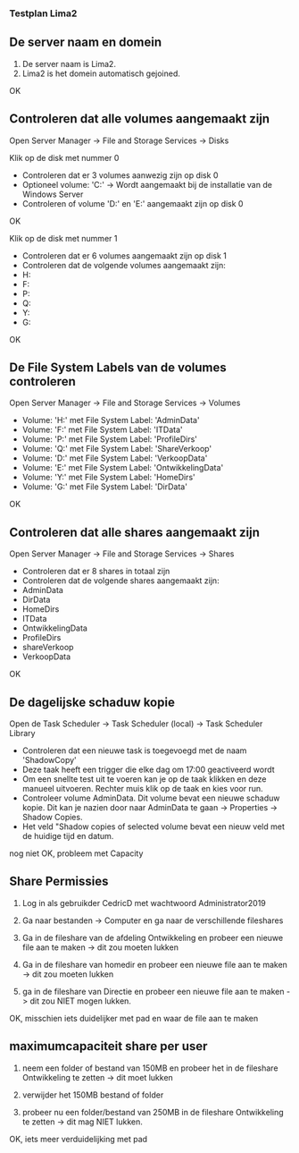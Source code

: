 ### Testplan Lima2

## De server naam en domein

1. De server naam is Lima2.
2. Lima2 is het domein automatisch gejoined.

OK

## Controleren dat alle volumes aangemaakt zijn

Open Server Manager -> File and Storage Services -> Disks

Klik op de disk met nummer 0

- Controleren dat er 3 volumes aanwezig zijn op disk 0
- Optioneel volume: 'C:' -> Wordt aangemaakt bij de installatie van de Windows Server
- Controleren of volume 'D:' en 'E:' aangemaakt zijn op disk 0

OK

Klik op de disk met nummer 1

- Controleren dat er 6 volumes aangemaakt zijn op disk 1
- Controleren dat de volgende volumes aangemaakt zijn:
- H:
- F:
- P:
- Q:
- Y:
- G:

OK

## De File System Labels van de volumes controleren

Open Server Manager -> File and Storage Services -> Volumes

- Volume: 'H:' met File System Label: 'AdminData'
- Volume: 'F:' met File System Label: 'ITData'
- Volume: 'P:' met File System Label: 'ProfileDirs'
- Volume: 'Q:' met File System Label: 'ShareVerkoop'
- Volume: 'D:' met File System Label: 'VerkoopData'
- Volume: 'E:' met File System Label: 'OntwikkelingData'
- Volume: 'Y:' met File System Label: 'HomeDirs'
- Volume: 'G:' met File System Label: 'DirData'

OK

## Controleren dat alle shares aangemaakt zijn

Open Server Manager -> File and Storage Services -> Shares

- Controleren dat er 8 shares in totaal zijn
- Controleren dat de volgende shares aangemaakt zijn:
- AdminData
- DirData
- HomeDirs
- ITData
- OntwikkelingData
- ProfileDirs
- shareVerkoop
- VerkoopData

OK

## De dagelijske schaduw kopie

Open de Task Scheduler -> Task Scheduler (local) -> Task Scheduler Library

- Controleren dat een nieuwe task is toegevoegd met de naam 'ShadowCopy'
- Deze taak heeft een trigger die elke dag om 17:00 geactiveerd wordt
- Om een snellte test uit te voeren kan je op de taak klikken en deze manueel uitvoeren. Rechter muis klik op de taak en kies voor run.
- Controleer volume AdminData. Dit volume bevat een nieuwe schaduw kopie. Dit kan je nazien door naar AdminData te gaan -> Properties -> Shadow Copies.
- Het veld "Shadow copies of selected volume bevat een nieuw veld met de huidige tijd en datum.

nog niet OK, probleem met Capacity

## Share Permissies

1. Log in als gebruikder CedricD met wachtwoord Administrator2019

2. Ga naar bestanden -> Computer en ga naar de verschillende fileshares

3. Ga in de fileshare van de afdeling Ontwikkeling en probeer een nieuwe file aan te maken -> dit zou moeten lukken

4. Ga in de fileshare van homedir en probeer een nieuwe file aan te maken -> dit zou moeten lukken

5. ga in de fileshare van Directie en probeer een nieuwe file aan te maken -> dit zou NIET mogen lukken.

OK, misschien iets duidelijker met pad en waar de file aan te maken

## maximumcapaciteit share per user

1. neem een folder of bestand van 150MB en probeer het in de fileshare Ontwikkeling te zetten -> dit moet lukken

2. verwijder het 150MB bestand of folder

3. probeer nu een folder/bestand van 250MB in de fileshare Ontwikkeling te zetten -> dit mag NIET lukken.

OK, iets meer verduidelijking met pad
